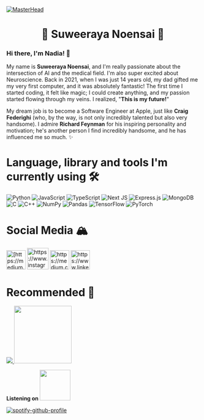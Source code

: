 [![MasterHead](https://cdn.wallpapersafari.com/43/20/AqS6Xm.gif)](https://rishavchanda.io)
<h1 align="center">💐 Suweeraya Noensai 🌻</h1>

### Hi there, I'm Nadia! 👋
My name is **Suweeraya Noensai**, and I'm really passionate about the intersection of AI and the medical field. I'm also super excited about Neuroscience. Back in 2021, when I was just 14 years old, my dad gifted me my very first computer, and it was absolutely fantastic! The first time I started coding, it felt like magic; I could create anything, and my passion started flowing through my veins. I realized, "**This is my future!**" 

My dream job is to become a Software Engineer at Apple, just like **Craig Federighi** (who, by the way, is not only incredibly talented but also very handsome). I admire **Richard Feynman** for his inspiring personality and motivation; he's another person I find incredibly handsome, and he has influenced me so much. ✨

# Language, library and tools I'm currently using 🛠
![Python](https://img.shields.io/badge/python-3670A0?style=for-the-badge&logo=python&logoColor=ffdd54) ![JavaScript](https://img.shields.io/badge/javascript-%23323330.svg?style=for-the-badge&logo=javascript&logoColor=%23F7DF1E) ![TypeScript](https://img.shields.io/badge/typescript-%23007ACC.svg?style=for-the-badge&logo=typescript&logoColor=white)  ![Next JS](https://img.shields.io/badge/Next-black?style=for-the-badge&logo=next.js&logoColor=white) ![Express.js](https://img.shields.io/badge/express.js-%23404d59.svg?style=for-the-badge&logo=express&logoColor=%2361DAFB) ![MongoDB](https://img.shields.io/badge/MongoDB-%234ea94b.svg?style=for-the-badge&logo=mongodb&logoColor=white) <br /> ![C](https://img.shields.io/badge/c-%2300599C.svg?style=for-the-badge&logo=c&logoColor=white) ![C++](https://img.shields.io/badge/c++-%2300599C.svg?style=for-the-badge&logo=c%2B%2B&logoColor=white) ![NumPy](https://img.shields.io/badge/numpy-%23013243.svg?style=for-the-badge&logo=numpy&logoColor=white) ![Pandas](https://img.shields.io/badge/pandas-%23150458.svg?style=for-the-badge&logo=pandas&logoColor=white) ![TensorFlow](https://img.shields.io/badge/TensorFlow-%23FF6F00.svg?style=for-the-badge&logo=TensorFlow&logoColor=white) ![PyTorch](https://img.shields.io/badge/PyTorch-%23EE4C2C.svg?style=for-the-badge&logo=PyTorch&logoColor=white) 


# Social Media 🏔
<img src="https://upload.wikimedia.org/wikipedia/commons/thumb/b/b8/2021_Facebook_icon.svg/2048px-2021_Facebook_icon.svg.png" alt="[https://medium.com/@24098_79544](https://www.facebook.com/nadiagustaf.gustafssonn)" width="50"> <img src="https://ouch-cdn2.icons8.com/_US60I188UuoRurpJ9lfFmfp5baT-Gtp3bghSn-AOL8/rs:fit:456:456/czM6Ly9pY29uczgu/b3VjaC1wcm9kLmFz/c2V0cy9wbmcvOTI0/L2NjYjgwMjlkLWZh/NWMtNDU5Yy05YjBk/LWI0Yzg2MzI3Zjc0/Mi5wbmc.png" alt="https://www.instagram.com/snn4dia/" width="56"> <img src="https://cdn1.iconfinder.com/data/icons/social-media-circle-7/512/Circled_Medium_svg5-512.png" alt="https://medium.com/@24098_79544" width="50">  <img src="https://img.freepik.com/premium-vector/square-linkedin-logo-isolated-white-background_469489-892.jpg" alt="https://www.linkedin.com/in/suweeraya-noensai-3ab2b2292/" width="50">


# Recommended 🎸

<a href="https://visitcount.itsvg.in">
  <img src="https://visitcount.itsvg.in/api?id=nadiasuweer4ya&label=Profile%20Views&color=9&icon=9&pretty=true" />
</a>

<img src="https://media.tenor.com/xEGoUkcOurIAAAAC/stardew-valley-stardew.gif" width="150"> 

**Listening on <img src="https://storage.googleapis.com/pr-newsroom-wp/1/2018/11/Spotify_Logo_CMYK_Green.png" width="80">**
                            
[![spotify-github-profile](https://spotify-github-profile.vercel.app/api/view?uid=31oycv7eovl4nkzrzs6gldn5flnm&cover_image=true&theme=novatorem&show_offline=false&background_color=ffffff&interchange=false&bar_color=ffffff&bar_color_cover=false)](https://github.com/kittinan/spotify-github-profile) 
